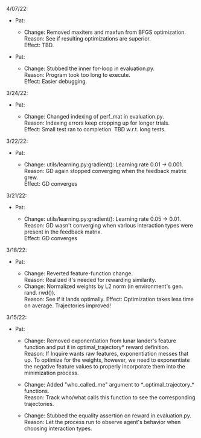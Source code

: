 4/07/22:

- Pat:

  - Change: Removed maxiters and maxfun from BFGS optimization.\
    Reason: See if resulting optimizations are superior.\
    Effect: TBD.

- Pat:

  - Change: Stubbed the inner for-loop in evaluation.py.\
    Reason: Program took too long to execute.\
    Effect: Easier debugging.

3/24/22:

- Pat:

  - Change: Changed indexing of perf\_mat in evaluation.py.\
    Reason: Indexing errors keep cropping up for longer trials.\
    Effect: Small test ran to completion. TBD w.r.t. long tests.

3/22/22:

- Pat:

  - Change: utils/learning.py:gradient(): Learning rate 0.01 -> 0.001.\
    Reason: GD again stopped converging when the feedback matrix grew.\
    Effect: GD converges

3/21/22:

- Pat:

  - Change: utils/learning.py:gradient(): Learning rate 0.05 -> 0.01.\
    Reason: GD wasn't converging when various interaction types were present in
            the feedback matrix.\
    Effect: GD converges

3/18/22:

- Pat:

  - Change: Reverted feature-function change.\
    Reason: Realized it's needed for rewarding similarity.
  - Change: Normalized weights by L2 norm (in environment's gen. rand. rwd()).\
    Reason: See if it lands optimally.
    Effect: Optimization takes less time on average. Trajectories improved!

3/15/22:

- Pat:

  - Change: Removed exponentiation from lunar lander's feature function and put
            it in optimal\_trajectory\* reward definition.\
    Reason: If Inquire wants raw features, exponentiation messes that up. To optimize
            for the weights, however, we need to exponentiate the negative feature
            values to properly incorporate them into the minimization process.

  - Change: Added "who\_called\_me" argument to \*\_optimal\_trajectory\_\* functions.\
    Reason: Track who/what calls this function to see the corresponding trajectories.

  - Change: Stubbed the equality assertion on reward in evaluation.py.\
    Reason: Let the process run to observe agent's behavior when choosing
            interaction types.
